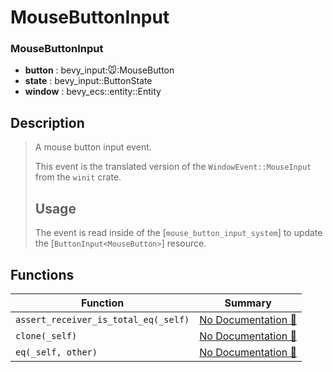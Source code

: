 # MouseButtonInput

### MouseButtonInput

- **button** : bevy\_input::mouse::MouseButton
- **state** : bevy\_input::ButtonState
- **window** : bevy\_ecs::entity::Entity

## Description

>  A mouse button input event.
> 
>  This event is the translated version of the `WindowEvent::MouseInput` from the `winit` crate.
> 
>  ## Usage
> 
>  The event is read inside of the [`mouse_button_input_system`]
>  to update the [`ButtonInput<MouseButton>`] resource.

## Functions

| Function | Summary |
| --- | --- |
| `assert_receiver_is_total_eq(_self)` | [No Documentation 🚧](./mousebuttoninput/assert_receiver_is_total_eq.md) |
| `clone(_self)` | [No Documentation 🚧](./mousebuttoninput/clone.md) |
| `eq(_self, other)` | [No Documentation 🚧](./mousebuttoninput/eq.md) |